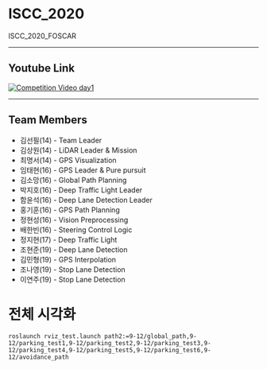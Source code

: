 # ISCC_2020
ISCC_2020_FOSCAR

-----
Youtube Link
-----
[![Competition Video day1](/photo/DSC_0064.NEF)](https://www.youtube.com/watch?v=1I9IFRDpORE)

-----
Team Members
----
* 김선필(14) - Team Leader
* 김상원(14) - LiDAR Leader & Mission
* 최명서(14) - GPS Visualization
* 임태현(16) - GPS Leader & Pure pursuit
* 김소망(16) - Global Path Planning
* 박지호(16) - Deep Traffic Light Leader
* 함윤석(16) - Deep Lane Detection Leader
* 홍기훈(16) - GPS Path Planning
* 정현성(16) - Vision Preprocessing
* 배한빈(16) - Steering Control Logic
* 정지현(17) - Deep Traffic Light
* 조현준(19) - Deep Lane Detection
* 김민형(19) - GPS Interpolation
* 조나영(19) - Stop Lane Detection
* 이연주(19) - Stop Lane Detection





# 전체 시각화
`roslaunch rviz_test.launch path2:=9-12/global_path,9-12/parking_test1,9-12/parking_test2,9-12/parking_test3,9-12/parking_test4,9-12/parking_test5,9-12/parking_test6,9-12/avoidance_path`
